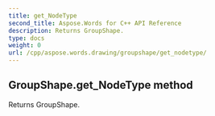 ```yaml
---
title: get_NodeType
second_title: Aspose.Words for C++ API Reference
description: Returns GroupShape. 
type: docs
weight: 0
url: /cpp/aspose.words.drawing/groupshape/get_nodetype/
---
```

## GroupShape.get_NodeType method


Returns GroupShape. 

